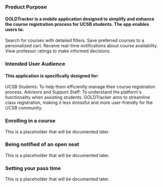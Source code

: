 ### Product Purpose
#### GOLDTracker is a mobile application designed to simplify and enhance the course registration process for UCSB students. The app enables users to:

Search for courses with detailed filters.
Save preferred courses to a personalized cart.
Receive real-time notifications about course availability.
View professor ratings to make informed decisions.

### Intended User Audience
#### This application is specifically designed for:

UCSB Students: To help them efficiently manage their course registration process.
Advisors and Support Staff: To understand the platform's functionality when assisting students.
GOLDTracker aims to streamline class registration, making it less stressful and more user-friendly for the UCSB community.

### Enrolling in a course

This is a placeholder that will be documented later.

### Being notified of an open seat

This is a placeholder that will be documented later.

### Setting your pass time

This is a placeholder that will be documented later.
